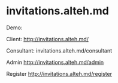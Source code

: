 # invitations.alteh.md
Demo:

Client: http://invitations.alteh.md/ 

Consultant: invitations.alteh.md/consultant

Admin http://invitations.alteh.md/admin

Register http://invitations.alteh.md/register
